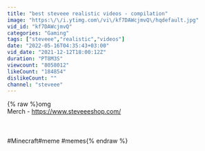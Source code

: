 ```yaml
---
title: "best steveee realistic videos - compilation"
image: "https:\/\/i.ytimg.com\/vi\/kf7DAWcjmvQ\/hqdefault.jpg"
vid_id: "kf7DAWcjmvQ"
categories: "Gaming"
tags: ["steveee","realistic","videos"]
date: "2022-05-16T04:35:43+03:00"
vid_date: "2021-12-12T18:00:12Z"
duration: "PT8M3S"
viewcount: "8058012"
likeCount: "184854"
dislikeCount: ""
channel: "steveee"
---
```

{% raw %}omg<br />Merch - <a rel="nofollow" target="blank" href="https://www.steveeeshop.com/">https://www.steveeeshop.com/</a><br /><br /><br /><br />#Minecraft​ #meme​ #memes{% endraw %}
